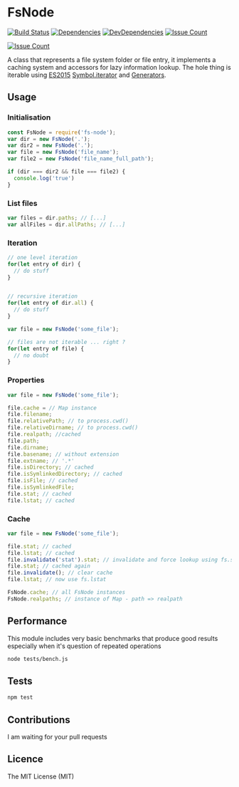 # FsNode

[![Build Status](https://travis-ci.org/g13013/node-fs-node.svg?branch=master)](https://travis-ci.org/g13013/node-fs-node)
[![Dependencies](https://david-dm.org/g13013/node-fs-node.svg)](https://www.npmjs.com/package/fs-node)
[![DevDependencies](https://david-dm.org/g13013/node-fs-node/dev-status.svg)](https://www.npmjs.com/package/fs-node)
[![Issue Count](https://codeclimate.com/github/g13013/node-fs-node/badges/issue_count.svg)](https://www.npmjs.com/package/fs-node)

[![Issue Count](https://nodei.co/npm/fs-node.png?downloads=true&downloadRank=true&stars=true)](https://www.npmjs.com/package/fs-node)

A class that represents a file system folder or file entry,
it implements a caching system and accessors for lazy information lookup.
The hole thing is iterable using [ES2015](http://www.ecma-international.org/ecma-262/6.0/) [Symbol.iterator](https://developer.mozilla.org/fr/docs/Web/JavaScript/Reference/Objets_globaux/Symbol/iterator) and [Generators](https://developer.mozilla.org/fr/docs/Web/JavaScript/Reference/Objets_globaux/Generator).

## Usage

### Initialisation

```js
const FsNode = require('fs-node');
var dir = new FsNode('.');
var dir2 = new FsNode('.');
var file = new FsNode('file_name');
var file2 = new FsNode('file_name_full_path');

if (dir === dir2 && file === file2) {
  console.log('true')
}

```

### List files

```js
var files = dir.paths; // [...]
var allFiles = dir.allPaths; // [...]
```

### Iteration

```js
// one level iteration
for(let entry of dir) {
  // do stuff
}


// recursive iteration
for(let entry of dir.all) {
  // do stuff
}

var file = new FsNode('some_file');

// files are not iterable ... right ?
for(let entry of file) {
  // no doubt
}

```

### Properties

```js
var file = new FsNode('some_file');

file.cache = // Map instance
file.filename;
file.relativePath; // to process.cwd()
file.relativeDirname; // to process.cwd()
file.realpath; //cached
file.path;
file.dirname;
file.basename; // without extension
file.extname; // '.*'
file.isDirectory; // cached
file.isSymlinkedDirectory; // cached
file.isFile; // cached
file.isSymlinkedFile;
file.stat; // cached
file.lstat; // cached
```

### Cache

```js
var file = new FsNode('some_file');

file.stat; // cached
file.lstat; // cached
file.invalidate('stat').stat; // invalidate and force lookup using fs.stat
file.stat; // cached again
file.invalidate(); // clear cache
file.lstat; // now use fs.lstat

FsNode.cache; // all FsNode instances
FsNode.realpaths; // instance of Map - path => realpath
```

## Performance

This module includes very basic benchmarks that produce good results
especially when it's question of repeated operations

```sh
node tests/bench.js
```

## Tests

```sh
npm test
```

## Contributions

I am waiting for your pull requests

## Licence

The MIT License (MIT)
